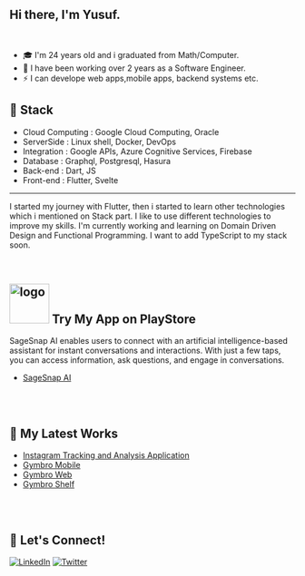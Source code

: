 ## Hi there, I'm Yusuf.
<br />

- :mortar_board: I'm 24 years old and i graduated from Math/Computer.
- :seedling: I have been working over 2 years as a Software Engineer.
- :zap: I can develope web apps,mobile apps, backend systems etc.


## 🔨 Stack 

- Cloud Computing : Google Cloud Computing, Oracle
- ServerSide : Linux shell, Docker, DevOps
- Integration : Google APIs, Azure Cognitive Services, Firebase
- Database : Graphql, Postgresql, Hasura
- Back-end : Dart, JS
- Front-end : Flutter, Svelte


----------------------------------------------------------------------

I started my journey with Flutter, then i started to learn other technologies which i mentioned on Stack part. 
I like to use different technologies to improve my skills. I'm currently working and learning on Domain Driven Design
and Functional Programming.
I want to add TypeScript to my stack soon. 


<br />

## <a href="https://play.google.com/store/apps/details?id=com.yusuferarslan.sagesnap"><img src="https://i.ibb.co/QC7TQ3Q/logo.png" alt="logo" border="0" style="width:70px; margin-bottom:-20px;"></a> Try My App on PlayStore

SageSnap AI enables users to connect with an artificial intelligence-based assistant for
instant conversations and interactions. With just a few taps, you can access information,
ask questions, and engage in conversations.
<!-- BLOG-POST-LIST:START -->
- [SageSnap AI](https://www.linkedin.com/feed/update/urn:li:activity:6935275500370026496/)
<!-- BLOG-POST-LIST:END -->


<br />

<br />

## :blue_book: My Latest Works

<!-- BLOG-POST-LIST:START -->
- [Instagram Tracking and Analysis Application](https://www.linkedin.com/feed/update/urn:li:activity:6935275500370026496/)
- [Gymbro Mobile](https://github.com/yusuferarsln/gymbro)
- [Gymbro Web](https://github.com/yusuferarsln/gymbro_web)
- [Gymbro Shelf](https://github.com/yusuferarsln/gymbro_shelf)



<!-- BLOG-POST-LIST:END -->


<br />


<br />

## 🔗 Let's Connect!
<a href="https://www.linkedin.com/in/yusuf-erarslan-907b95199/" target="_blank"><img alt="LinkedIn" src="https://img.shields.io/badge/linkedin-%230077B5.svg?&style=for-the-badge&logo=linkedin&logoColor=white" /></a>
<a href="https://twitter.com/yusuferarslann" target="_blank"><img alt="Twitter" src="https://img.shields.io/badge/twitter-%231DA1F2.svg?&style=for-the-badge&logo=twitter&logoColor=white" /></a>



<br />

